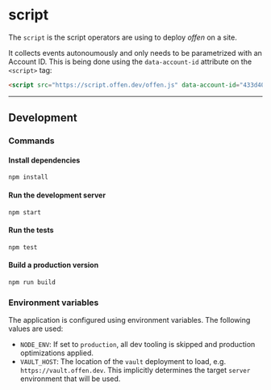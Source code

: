 # script

The `script` is the script operators are using to deploy _offen_ on a site.

It collects events autonoumously and only needs to be parametrized with an Account ID. This is being done using the `data-account-id` attribute on the `<script>` tag:

```html
<script src="https://script.offen.dev/offen.js" data-account-id="433d404a-5416-4e12-ac6e-7ee5ea222b39"></script>
```

---

## Development

### Commands

#### Install dependencies

```
npm install
```

#### Run the development server

```
npm start
```

#### Run the tests

```
npm test
```

#### Build a production version

```
npm run build
```

### Environment variables

The application is configured using environment variables. The following values are used:

- `NODE_ENV`: If set to `production`, all dev tooling is skipped and production optimizations applied.
- `VAULT_HOST`: The location of the `vault` deployment to load, e.g. `https://vault.offen.dev`. This implicitly determines the target `server` environment that will be used.
